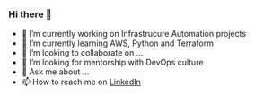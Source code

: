 ### Hi there 👋

<!--
**sanmols/sanmols** is a ✨ _special_ ✨ repository because its `README.md` (this file) appears on your GitHub profile.

Here are some ideas to get you started:
-->

- 🔭 I’m currently working on Infrastrucure Automation projects
- 🌱 I’m currently learning AWS, Python and Terraform
- 👯 I’m looking to collaborate on ...
- 🤔 I’m looking for mentorship with DevOps culture
- 💬 Ask me about ...
- 📫 How to reach me on [LinkedIn](https://www.linkedin.com/in/anmol-s-a83036ba/)

